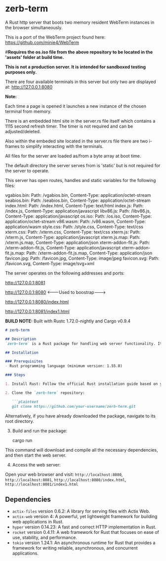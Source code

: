 # zerb-term
A Rust http server that boots two memory resident WebTerm instances in the browser simultaneously.

This is a port of the WebTerm project found here: https://github.com/minie4/WebTerm

#**Requires the os.iso file from the above repository to be located in the 'assets' folder at build time.**

**This is not a production server. It is intended for sandboxed testing purposes only.**

There are four available terminals in this server but only two are displayed at: http://127.0.0.1:8080

**Note:**

Each time a page is opened it launches a new instance of the chosen terminal from memory.

There is an embedded html site in the server.rs file itself which contains a 1115 second refresh timer. The timer is not required and can be adjusted/deleted.

Also within the embeded site located in the server.rs file there are two i-frames to simplify interacting with the terminals.

All files for the server are loaded as/from a byte array at boot time.

The default directory the server serves from is 'static' but is not required for the server to operate.

This server has open routes, handles and static variables for the following files:

vgabios.bin: Path: /vgabios.bin, Content-Type: application/octet-stream
seabios.bin: Path: /seabios.bin, Content-Type: application/octet-stream
index.html: Path: /index.html, Content-Type: text/html
index.js: Path: /index.js, Content-Type: application/javascript
libv86.js: Path: /libv86.js, Content-Type: application/javascript
os.iso: Path: /os.iso, Content-Type: application/octet-stream
v86.wasm: Path: /v86.wasm, Content-Type: application/wasm
style.css: Path: /style.css, Content-Type: text/css
xterm.css: Path: /xterm.css, Content-Type: text/css
xterm.js: Path: /xterm.js, Content-Type: application/javascript
xterm.js.map: Path: /xterm.js.map, Content-Type: application/json
xterm-addon-fit.js: Path: /xterm-addon-fit.js, Content-Type: application/javascript
xterm-addon-fit.js.map: Path: /xterm-addon-fit.js.map, Content-Type: application/json
favicon.jpg: Path: /favicon.jpg, Content-Type: image/jpeg
favicon.svg: Path: /favicon.svg, Content-Type: image/svg+xml

The server operates on the following addresses and ports:

http://127.0.0.1:8081

http://127.0.0.1:8080 <---Used to boostrap--->

http://127.0.0.1:8080/index.html

http://127.0.0.1:8081/index1.html

**BUILD NOTE:** Built with Rustc 1.72.0-nightly and Cargo v0.9.4

```markdown
# zerb-term

## Description
`zerb-term` is a Rust package for handling web server functionality. It leverages the Actix framework along with other dependencies to provide a lightweight and efficient web server implementation.

## Installation

### Prerequisites
- Rust programming language (minimum version: 1.55.0)

### Steps

1. Install Rust: Follow the official Rust installation guide based on your operating system. Visit [https://www.rust-lang.org/tools/install](https://www.rust-lang.org/tools/install) for detailed instructions.

2. Clone the `zerb-term` repository:

   ```plaintext
   git clone https://github.com/your-username/zerb-term.git
   ```

   Alternatively, if you have already downloaded the package, navigate to its root directory.

3. Build and run the package:

   cargo run

This command will download and compile all the necessary dependencies, and then start the web server.

4. Access the web server:

Open your web browser and visit:
`http://localhost:8080`, `http://localhost:8081`, `http://localhost:8080/index.html`, `http://localhost:8081/index1.html`

## Dependencies

- `actix-files` version 0.6.2: A library for serving files with Actix Web.
- `actix-web` version 4: A powerful, yet lightweight framework for building web applications in Rust.
- `hyper` version 0.14.23: A fast and correct HTTP implementation in Rust.
- `rocket` version 0.4.11: A web framework for Rust that focuses on ease of use, stability, and performance.
- `tokio` version 1.24.1: An asynchronous runtime for Rust that provides a framework for writing reliable, asynchronous, and concurrent applications.


